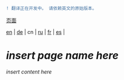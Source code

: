 ```diff
! 翻译正在开发中。 请依赖英文的原始版本。
```

[页面](https://github.com/syncloud/docs/blob/master/cn/index.md#页面)

[en](https://github.com/syncloud/platform/wiki/Mail) | 
[de](https://github.com/syncloud/docs/blob/master/de/content/Mail.md) | 
cn | 
[ru](https://github.com/syncloud/docs/blob/master/ru/content/Mail.md) | 
[fr](https://github.com/syncloud/docs/blob/master/fr/content/Mail.md) | 
[es](https://github.com/syncloud/docs/blob/master/es/content/Mail.md) | 

# *insert page name here*

*insert content here*
